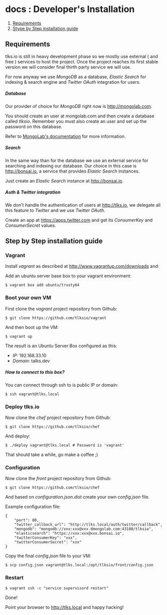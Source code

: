 # docs : Developer's Installation

1. [Requirements](devinstall.md#requirements)
2. [Stype by Step installation guide](devinstall.md#requirements)

## Requirements

tlks.io is still in heavy development phase so we mostly use external ( and free ) services to host the project. Once the project reaches its first stable version we will consider final thirth party service we will use.

For now anyway we use *MongoDB* as a database, *Elastic Search* for indexing & search engine and *Twitter OAuth* integration for users.

##### Database

Our provider of choice for *MongoDB* right now is http://mongolab.com.

You should create an user at mongolab.com and then create a database called *tlksio*.
Remember you must also create an user and set up the password on this database.

Refer to [MongoLab's documentation](http://docs.mongolab.com/) for more information.

##### Search

In the same way than for the database we use an external service for searching and indexing our database. Our choice in this case is http://bonsai.io, a service that provides *Elastic Search* instances.

Just create an *Elastic Search* instance at http://bonsai.io.

##### Auth & Twitter integration

We don't handle the authentication of users at http://tlks.io, we delegate all this feature to *Twitter* and we use *Twitter OAuth*.

Create an app at https://apps.twitter.com and get its *ConsumerKey* and *ConsumerSecret* values. 

## Step by Step installation guide


### Vagrant

Install *vagrant* as described at http://www.vagrantup.com/downloads and:

Add an ubuntu server base box to your vagrant environment:

```
$ vagrant box add ubuntu/trusty64
```

### Boot your own VM

First clone the *vagrant* project repository from Github:

```
$ git clone https://github.com/tlksio/vagrant
```

And then boot up the VM:

```
$ vagrant up
```

The result is an Ubuntu Server Box configured as this:

* *IP:* 192.168.33.10
* *Domain:* talks.dev

##### How to connect to this box?

You can connect through ssh to is public IP or domain:

```
$ ssh vagrant@tlks.local
```

### Deploy tlks.io

Now clone  the *chef* project repository from Github:

```
$ git clone https://github.com/tlksio/chef
```

And deploy:

```
$ ./deploy vagrant@tlks.local # Password is 'vagrant'
```

That should take a while, go make a coffee ;)

### Configuration

Now clone the *front* project repository from Github:

```
$ git clone https://github.com/tlksio/chef
```

And based on *configuration.json.dist* create your own *config.json* file.

Example configuration file:

```
{
    "port": 80,
    "twitter_callback_url": "http://tlks.local/auth/twitter/callback",
    "mongodb": "mongodb://xxx:xxx@xxx.dmongolab.com:43180/tlksio",
    "elasticsearch": "https://xxx:xxx@xxx.bonsai.io",
    "twitterConsumerKey": "xxx",
    "twitterConsumerSecret": "xxx"
}
```

Copy the final *config.json* file to your VM:

```
$ scp config.json vagrant@tlks.local:/opt/tlksio/front/config.json
```

### Restart

```
$ vagrant ssh -c "service supervisord restart"
```


Done!

Point your browser to http://tlks.local and happy hacking!



